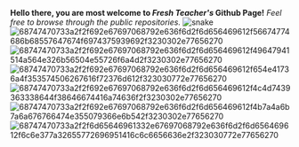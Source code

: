 <strong>Hello there, you are most welcome to <i>Fresh Teacher's</i> Github Page!</strong>
<i>Feel free to browse through the public repositories.</i>
![snake](https://user-images.githubusercontent.com/98003374/167306780-7c486fcb-f960-499f-802c-6f0ccde09b64.svg)
![68747470733a2f2f692e67697068792e636f6d2f6d656469612f56674774686b68557647674f6974375939692f3230302e77656270](https://user-images.githubusercontent.com/98003374/174449678-205a544e-7a45-440b-9d0d-680a4221fd05.gif)
![68747470733a2f2f692e67697068792e636f6d2f6d656469612f49647941514a564e326b56504e55726f6a4d2f3230302e77656270](https://user-images.githubusercontent.com/98003374/174449680-1aceda22-3eb5-47b7-bae7-b359d9082277.gif)
![68747470733a2f2f692e67697068792e636f6d2f6d656469612f654e41736a4f353574506267616f72376d612f323030772e77656270](https://user-images.githubusercontent.com/98003374/174449682-950cd7f2-4aef-479c-baa8-6b268c857126.gif)
![68747470733a2f2f692e67697068792e636f6d2f6d656469612f4c4d7439363338644f38646674416a74636f2f3230302e77656270](https://user-images.githubusercontent.com/98003374/174449684-275e12c9-063e-4665-8e47-f59c3cb3c0de.gif)
![68747470733a2f2f692e67697068792e636f6d2f6d656469612f4b7a4a6b7a6a676766474e355079366e6b542f3230302e77656270](https://user-images.githubusercontent.com/98003374/174449685-f13397ba-5a9a-4918-ab02-509aaf607c41.gif)
![68747470733a2f2f6d65646961332e67697068792e636f6d2f6d656469612f6c6e377a32655772696951416c6c6656636e2f323030772e77656270](https://user-images.githubusercontent.com/98003374/174449687-8b307a01-78f6-470b-9601-b26f35eccab7.gif)
